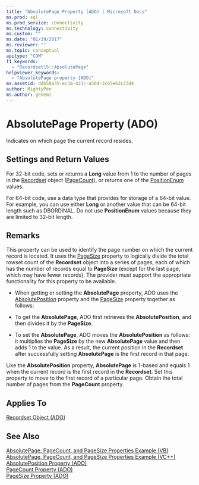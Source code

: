 ```yaml
---
title: "AbsolutePage Property (ADO) | Microsoft Docs"
ms.prod: sql
ms.prod_service: connectivity
ms.technology: connectivity
ms.custom: ""
ms.date: "01/19/2017"
ms.reviewer: ""
ms.topic: conceptual
apitype: "COM"
f1_keywords: 
  - "Recordset15::AbsolutePage"
helpviewer_keywords: 
  - "AbsolutePage property [ADO]"
ms.assetid: ddb58a35-ec3a-423c-a504-3c65e62c23d4
author: MightyPen
ms.author: genemi
---
```

# AbsolutePage Property (ADO)
Indicates on which page the current record resides.  
  
## Settings and Return Values  
 For 32-bit code, sets or returns a **Long** value from 1 to the number of pages in the [Recordset](../../../ado/reference/ado-api/recordset-object-ado.md) object ([PageCount](../../../ado/reference/ado-api/pagecount-property-ado.md)), or returns one of the [PositionEnum](../../../ado/reference/ado-api/positionenum.md) values.  
  
 For 64-bit code, use a data type that provides for storage of a 64-bit value. For example, you can use either **Long** or another value that can be 64-bit length such as DBORDINAL. Do not use **PositionEnum** values because they are limited to 32-bit length.  
  
## Remarks  
 This property can be used to identify the page number on which the current record is located. It uses the [PageSize](../../../ado/reference/ado-api/pagesize-property-ado.md) property to logically divide the total rowset count of the **Recordset** object into a series of pages, each of which has the number of records equal to **PageSize** (except for the last page, which may have fewer records). The provider must support the appropriate functionality for this property to be available.  
  
-   When getting or setting the **AbsolutePage** property, ADO uses the [AbsolutePosition](../../../ado/reference/ado-api/absoluteposition-property-ado.md) property and the [PageSize](../../../ado/reference/ado-api/pagesize-property-ado.md) property together as follows:  
  
-   To get the **AbsolutePage**, ADO first retrieves the **AbsolutePosition**, and then divides it by the **PageSize**.  
  
-   To set the **AbsolutePage**, ADO moves the **AbsolutePosition** as follows: it multiplies the **PageSize** by the new **AbsolutePage** value and then adds 1 to the value. As a result, the current position in the **Recordset** after successfully setting **AbsolutePage** is the first record in that page.  
  
 Like the **AbsolutePosition** property, **AbsolutePage** is 1-based and equals 1 when the current record is the first record in the **Recordset**. Set this property to move to the first record of a particular page. Obtain the total number of pages from the **PageCount** property.  
  
## Applies To  
 [Recordset Object (ADO)](../../../ado/reference/ado-api/recordset-object-ado.md)  
  
## See Also  
 [AbsolutePage, PageCount, and PageSize Properties Example (VB)](../../../ado/reference/ado-api/absolutepage-pagecount-and-pagesize-properties-example-vb.md)   
 [AbsolutePage, PageCount, and PageSize Properties Example (VC++)](../../../ado/reference/ado-api/absolutepage-pagecount-and-pagesize-properties-example-vc.md)   
 [AbsolutePosition Property (ADO)](../../../ado/reference/ado-api/absoluteposition-property-ado.md)   
 [PageCount Property (ADO)](../../../ado/reference/ado-api/pagecount-property-ado.md)   
 [PageSize Property (ADO)](../../../ado/reference/ado-api/pagesize-property-ado.md)
